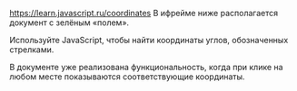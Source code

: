 https://learn.javascript.ru/coordinates
В ифрейме ниже располагается документ с зелёным «полем».

Используйте JavaScript, чтобы найти координаты углов, обозначенных стрелками.

В документе уже реализована функциональность, когда при клике на любом месте показываются соответствующие координаты.